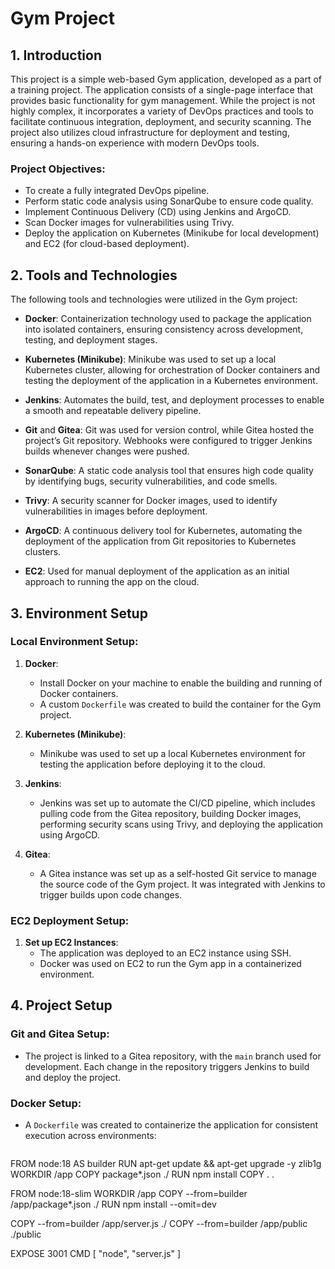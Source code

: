 # **Gym Project**

## 1. **Introduction**

This project is a simple web-based Gym application, developed as a part of a training project. The application consists of a single-page interface that provides basic functionality for gym management. While the project is not highly complex, it incorporates a variety of DevOps practices and tools to facilitate continuous integration, deployment, and security scanning. The project also utilizes cloud infrastructure for deployment and testing, ensuring a hands-on experience with modern DevOps tools.

### **Project Objectives:**
- To create a fully integrated DevOps pipeline.
- Perform static code analysis using SonarQube to ensure code quality.
- Implement Continuous Delivery (CD) using Jenkins and ArgoCD.
- Scan Docker images for vulnerabilities using Trivy.
- Deploy the application on Kubernetes (Minikube for local development) and EC2 (for cloud-based deployment).

## 2. **Tools and Technologies**

The following tools and technologies were utilized in the Gym project:

- **Docker**: Containerization technology used to package the application into isolated containers, ensuring consistency across development, testing, and deployment stages.
  
- **Kubernetes (Minikube)**: Minikube was used to set up a local Kubernetes cluster, allowing for orchestration of Docker containers and testing the deployment of the application in a Kubernetes environment.

- **Jenkins**: Automates the build, test, and deployment processes to enable a smooth and repeatable delivery pipeline.

- **Git** and **Gitea**: Git was used for version control, while Gitea hosted the project’s Git repository. Webhooks were configured to trigger Jenkins builds whenever changes were pushed.

- **SonarQube**: A static code analysis tool that ensures high code quality by identifying bugs, security vulnerabilities, and code smells.

- **Trivy**: A security scanner for Docker images, used to identify vulnerabilities in images before deployment.

- **ArgoCD**: A continuous delivery tool for Kubernetes, automating the deployment of the application from Git repositories to Kubernetes clusters.

- **EC2**: Used for manual deployment of the application as an initial approach to running the app on the cloud.

## 3. **Environment Setup**

### **Local Environment Setup:**

1. **Docker**:
   - Install Docker on your machine to enable the building and running of Docker containers.
   - A custom `Dockerfile` was created to build the container for the Gym project.

2. **Kubernetes (Minikube)**:
   - Minikube was used to set up a local Kubernetes environment for testing the application before deploying it to the cloud.

3. **Jenkins**:
   - Jenkins was set up to automate the CI/CD pipeline, which includes pulling code from the Gitea repository, building Docker images, performing security scans using Trivy, and deploying the application using ArgoCD.

4. **Gitea**:
   - A Gitea instance was set up as a self-hosted Git service to manage the source code of the Gym project. It was integrated with Jenkins to trigger builds upon code changes.

### **EC2 Deployment Setup:**

1. **Set up EC2 Instances**:
   - The application was deployed to an EC2 instance using SSH.
   - Docker was used on EC2 to run the Gym app in a containerized environment.

## 4. **Project Setup**

### **Git and Gitea Setup:**
- The project is linked to a Gitea repository, with the `main` branch used for development. Each change in the repository triggers Jenkins to build and deploy the project.

### **Docker Setup:**
- A `Dockerfile` was created to containerize the application for consistent execution across environments:
  ```Dockerfile

FROM node:18 AS builder
RUN apt-get update && apt-get upgrade -y zlib1g
WORKDIR /app
COPY package*.json ./
RUN npm install
COPY . .

FROM node:18-slim
WORKDIR /app
COPY --from=builder /app/package*.json ./
RUN npm install --omit=dev

COPY --from=builder /app/server.js ./
COPY --from=builder /app/public ./public

EXPOSE 3001
CMD [ "node", "server.js" ]

